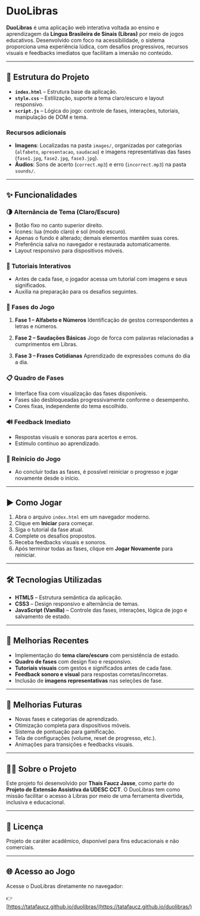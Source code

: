 # DuoLibras

**DuoLibras** é uma aplicação web interativa voltada ao ensino e aprendizagem da **Língua Brasileira de Sinais (Libras)** por meio de jogos educativos. Desenvolvido com foco na acessibilidade, o sistema proporciona uma experiência lúdica, com desafios progressivos, recursos visuais e feedbacks imediatos que facilitam a imersão no conteúdo.

---

## 📁 Estrutura do Projeto

* **`index.html`** – Estrutura base da aplicação.
* **`style.css`** – Estilização, suporte a tema claro/escuro e layout responsivo.
* **`script.js`** – Lógica do jogo: controle de fases, interações, tutoriais, manipulação de DOM e tema.

### Recursos adicionais

* **Imagens**: Localizadas na pasta `images/`, organizadas por categorias (`alfabeto`, `apresentacao`, `saudacao`) e imagens representativas das fases (`fase1.jpg`, `fase2.jpg`, `fase3.jpg`).
* **Áudios**: Sons de acerto (`correct.mp3`) e erro (`incorrect.mp3`) na pasta `sounds/`.

---

## ✨ Funcionalidades

### 🌗 Alternância de Tema (Claro/Escuro)

* Botão fixo no canto superior direito.
* Ícones: lua (modo claro) e sol (modo escuro).
* Apenas o fundo é alterado; demais elementos mantêm suas cores.
* Preferência salva no navegador e restaurada automaticamente.
* Layout responsivo para dispositivos móveis.

### 📘 Tutoriais Interativos

* Antes de cada fase, o jogador acessa um tutorial com imagens e seus significados.
* Auxilia na preparação para os desafios seguintes.

### 🧩 Fases do Jogo

1. **Fase 1 – Alfabeto e Números**
   Identificação de gestos correspondentes a letras e números.

2. **Fase 2 – Saudações Básicas**
   Jogo de forca com palavras relacionadas a cumprimentos em Libras.

3. **Fase 3 – Frases Cotidianas**
   Aprendizado de expressões comuns do dia a dia.

### 📋 Quadro de Fases

* Interface fixa com visualização das fases disponíveis.
* Fases são desbloqueadas progressivamente conforme o desempenho.
* Cores fixas, independente do tema escolhido.

### 🔊 Feedback Imediato

* Respostas visuais e sonoras para acertos e erros.
* Estímulo contínuo ao aprendizado.

### 🔄 Reinício do Jogo

* Ao concluir todas as fases, é possível reiniciar o progresso e jogar novamente desde o início.

---

## ▶️ Como Jogar

1. Abra o arquivo `index.html` em um navegador moderno.
2. Clique em **Iniciar** para começar.
3. Siga o tutorial da fase atual.
4. Complete os desafios propostos.
5. Receba feedbacks visuais e sonoros.
6. Após terminar todas as fases, clique em **Jogar Novamente** para reiniciar.

---

## 🛠 Tecnologias Utilizadas

* **HTML5** – Estrutura semântica da aplicação.
* **CSS3** – Design responsivo e alternância de temas.
* **JavaScript (Vanilla)** – Controle das fases, interações, lógica de jogo e salvamento de estado.

---

## 📌 Melhorias Recentes

* Implementação do **tema claro/escuro** com persistência de estado.
* **Quadro de fases** com design fixo e responsivo.
* **Tutoriais visuais** com gestos e significados antes de cada fase.
* **Feedback sonoro e visual** para respostas corretas/incorretas.
* Inclusão de **imagens representativas** nas seleções de fase.

---

## 🚀 Melhorias Futuras

* Novas fases e categorias de aprendizado.
* Otimização completa para dispositivos móveis.
* Sistema de pontuação para gamificação.
* Tela de configurações (volume, reset de progresso, etc.).
* Animações para transições e feedbacks visuais.

---

## 🙋‍♀️ Sobre o Projeto

Este projeto foi desenvolvido por **Thais Faucz Jasse**, como parte do **Projeto de Extensão Assistiva da UDESC CCT**. O DuoLibras tem como missão facilitar o acesso à Libras por meio de uma ferramenta divertida, inclusiva e educacional.

---

## 📄 Licença

Projeto de caráter acadêmico, disponível para fins educacionais e não comerciais.

---

## 🌐 Acesso ao Jogo

Acesse o DuoLibras diretamente no navegador:

👉 [https://tatafaucz.github.io/duolibras/(https://tatafaucz.github.io/duolibras/)
